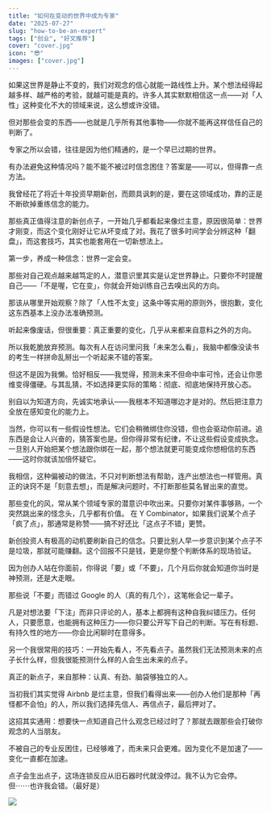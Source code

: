 ```yaml
---
title: "如何在变动的世界中成为专家"
date: "2025-07-27"
slug: "how-to-be-an-expert"
tags: ["创业", "好文推荐"]
cover: "cover.jpg"
icon: "😎"
images: ["cover.jpg"]
---
```

如果这世界是静止不变的，我们对观念的信心就能一路线性上升。某个想法经得起越多样、越严格的考验，就越可能是真的。许多人其实默默相信这一点——对「人性」这种变化不大的领域来说，这么想或许没错。



但对那些会变的东西——也就是几乎所有其他事物——你就不能再这样信任自己的判断了。



专家之所以会错，往往是因为他们精通的，是一个早已过期的世界。



有办法避免这种情况吗？能不能不被过时信念困住？答案是——可以，但得靠一点方法。



我曾经花了将近十年投资早期新创，而颇具讽刺的是，要在这领域成功，靠的正是不断砍掉重练信念的能力。



那些真正值得注意的新创点子，一开始几乎都看起来像烂主意，原因很简单：世界才刚变，而这个变化刚好让它从坏变成了对。我花了很多时间学会分辨这种「翻盘」，而这套技巧，其实也能套用在一切新想法上。



第一步，养成一种信念：世界一定会变。



那些对自己观点越来越笃定的人，潜意识里其实是认定世界静止。只要你不时提醒自己——「不是喔，它在变」，你就会开始训练自己去嗅出风的方向。



那该从哪里开始观察？除了「人性不太变」这条中等实用的原则外，很抱歉，变化这东西基本上没办法准确预测。



听起来像废话，但很重要：真正重要的变化，几乎从来都来自意料之外的方向。



所以我乾脆放弃预测。每次有人在访问里问我「未来怎么看」，我脑中都像没读书的考生一样拼命乱掰出一个听起来不错的答案。



但这不是因为我懒。恰好相反——我觉得，预测未来不但命中率可怜，还会让你思维变得僵硬。与其乱猜，不如选择更实际的策略：彻底、彻底地保持开放心态。



别自以为知道方向，先诚实地承认——我根本不知道哪边才是对的。然后把注意力全放在感知变化的能力上。



当然，你可以有一些假设性想法。它们会稍微绑住你没错，但也会驱动你前进。追东西是会让人兴奋的，猜答案也是。但你得非常有纪律，不让这些假设变成执念。
一旦别人开始把某个想法跟你绑在一起，那个想法就更可能变成你想相信的东西——这时你就该加倍怀疑它。



我相信，这种偏被动的做法，不只对判断想法有帮助，连产出想法也一样管用。真正的诀窍不是「刻意去想」，而是解决问题时，不打断那些莫名冒出来的直觉。



那些变化的风，常从某个领域专家的潜意识中吹出来。只要你对某件事够熟，一个突然跳出来的怪念头，几乎都有价值。
在 Y Combinator，如果我们说某个点子「疯了点」，那通常是称赞——搞不好还比「这点子不错」更赞。



新创投资人有极高的动机要刷新自己的信念。只要比别人早一步意识到某个点子不是垃圾，那就可能赚翻。这个回报不只是钱，更是你整个判断体系的现场验证。



因为创办人站在你面前，你得说「要」或「不要」，几个月后你就会知道你当时是神预测，还是大走眼。



那些说「不要」而错过 Google 的人（真的有几个），这笔帐会记一辈子。



凡是对想法要「下注」而非只评论的人，基本上都拥有这种自我纠错压力。任何人，只要愿意，也能拥有这种压力——你只要公开写下自己的判断。写在有标题、有持久性的地方——你会比闲聊时在意得多。



另一个我很常用的技巧：一开始先看人，不先看点子。虽然我们无法预测未来的点子长什么样，但我很能预测什么样的人会生出未来的点子。



真正的新点子，来自那种：认真、有劲、脑袋够独立的人。



当初我们其实觉得 Airbnb 是烂主意，但我们看得出来——创办人他们是那种「再怪都不会怕」的人，所以我们选择先信人、再信点子，最后押对了。



这招其实通用：想要快一点知道自己什么观念已经过时了？那就去跟那些会打破你观念的人当朋友。



不被自己的专业反困住，已经够难了，而未来只会更难。因为变化不是加速了——变化一直都在加速。



点子会生出点子，这场连锁反应从旧石器时代就没停过。我不认为它会停。
但⋯⋯也许我会错。（最好是）




![](https://prod-files-secure.s3.us-west-2.amazonaws.com/112d0858-5090-4d34-a606-b75eb8d65fd2/46476355-9cf3-4e99-9b7a-3531bc426380/1000202064.png?X-Amz-Algorithm=AWS4-HMAC-SHA256&X-Amz-Content-Sha256=UNSIGNED-PAYLOAD&X-Amz-Credential=ASIAZI2LB466ZU57AD42%2F20250820%2Fus-west-2%2Fs3%2Faws4_request&X-Amz-Date=20250820T062011Z&X-Amz-Expires=3600&X-Amz-Security-Token=IQoJb3JpZ2luX2VjEIX%2F%2F%2F%2F%2F%2F%2F%2F%2F%2FwEaCXVzLXdlc3QtMiJHMEUCIQC8TsUXRgsBkssZQQ9VnxepU688amMGTfUx6iTnEKrMEwIgfkUoEgN3kMVDnDtXLOsQNyukB%2F70EmT%2F9b0RUZ0itb8qiAQIzv%2F%2F%2F%2F%2F%2F%2F%2F%2F%2FARAAGgw2Mzc0MjMxODM4MDUiDOlg%2BTNI8jbsAsGOQircA2jGCdTWSZbIRrx0iLKCt%2B6AWZyQeHZOs77cvCGua%2BlXPN06u4aobY2XuI0nDxbgxDzrolkXv5XTUCn5a%2FepGSJeL7egn1jJfuwVWby7vlax6vT4lD1uRGFnUeHe%2F7x6B%2F5K9HI4SYsnqCIlWVD8mC%2FTyR9wvTVwrgFmObu95FzgKjdLvFNP7WlsHksT0UUGl9OOdxA6YyuY7VOeEY1g2HtwkTqkGBUTG10YLL8IKGT007rmAKaiNbXIntxD%2FWhR1kAA0pQaqugtepzymZsi1HuSSUH4DYWS4JQDtJ8g1rgjl0wnCXzchBp99lHJth2DSiZaz3w6FCMKiRxlg7H%2FMo1NidCCKmtlmSlKAQSkbhwiX2qlglhTFhvlWlKZllhtNydwf5cYK1e1BeArWDOWTvFgKQ0%2FJ4agin8ojcECstYv370McMiO58Mef22HxxS5hl5JTM8e0pll5icLWTkIBbYQ7suLAwcewX1PmDz0pNZEbNWQ%2FBr0Utl4CrEuOf51zSQ%2B%2Ff8uaQ4ulzTqZ5waXyksmOt8P76J1VYmYcSuYolN8uPsrPjE9Jq%2FZjzXUUoQVUEaWhVTzSxLjw7PSD2cJ9qaObUPEZXXR6ZhNKNqpU7MXS0DUN8336UCPH5fMNKvlcUGOqUBE1BPB7qYgkzdB2DpuMsInwNEF9n8BICVzbGsTNAf1PUlYRwNiy9RFgE9s6Snl9zVLvb7oQ3tViMxv6Z%2FAbYxh1RpHtuZh7xewQBKJQQhhRZEmxX6YKtNHAVM0TZZ%2F7vWz1%2F6gZJ7QNRstMwTy%2FPmywYUptTBE0NFBXFCaSLBsqSAlU3G8jOcaOieROBUGXx2RIpPD%2F0PYG5R9wrAMTWB8nn4pO9f&X-Amz-Signature=c9fce566a40c32c462942543ee010cd550b9b7370af68c8bbad022d926715d14&X-Amz-SignedHeaders=host&x-amz-checksum-mode=ENABLED&x-id=GetObject)

